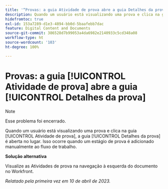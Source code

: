 ```yaml
---
title: '“Provas: a guia Atividade de prova abre a guia Detalhes da prova”'
description: Quando um usuário está visualizando uma prova e clica na guia Atividade de prova, a guia Detalhes da prova é aberta no lugar. Isso ocorre quando um estágio de prova é adicionado manualmente ao fluxo de trabalho.
hidefromtoc: true
exl-id: 153a7289-d1e3-4894-bb0d-5baafebb7dac
feature: Digital Content and Documents
source-git-commit: 386528d7b99053a4da6982e2140933c5cd348a08
workflow-type: ht
source-wordcount: '103'
ht-degree: 100%

---
```


# Provas: a guia [!UICONTROL Atividade de prova] abre a guia [!UICONTROL Detalhes da prova]

<!--This article is on WF and WFP TOCs-->

<!--Valid issue, live for workaround-->

>[!NOTE]
>
>Esse problema foi encerrado.

Quando um usuário está visualizando uma prova e clica na guia [!UICONTROL Atividade de prova], a guia [!UICONTROL Detalhes da prova] é aberta no lugar. Isso ocorre quando um estágio de prova é adicionado manualmente ao fluxo de trabalho.

**Solução alternativa**

Visualize as Atividades de prova na navegação à esquerda do documento no Workfront.

_Relatado pela primeira vez em 10 de abril de 2023._
